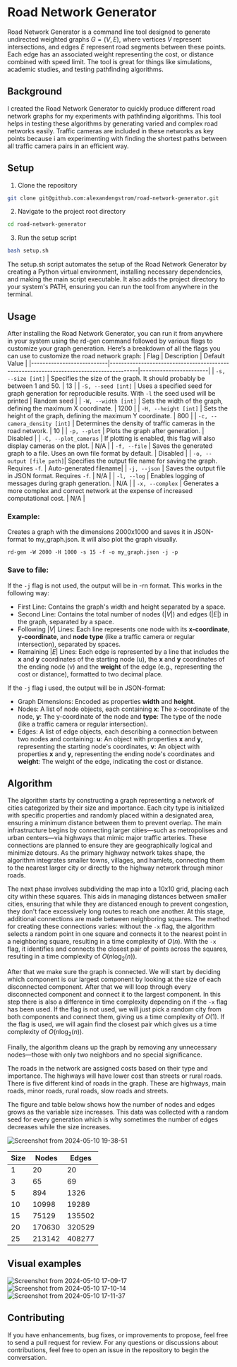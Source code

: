# Road Network Generator
Road Network Generator is a command line tool designed to generate undirected weighted graphs $G = (V, E)$, where vertices $V$ represent intersections, and edges $E$ represent road segments between these points. Each edge has an associated weight representing the cost, or distance combined with speed limit. The tool is great for things like simulations, academic studies, and testing pathfinding algorithms.

## Background
I created the Road Network Generator to quickly produce different road network graphs for my experiments with pathfinding algorithms. This tool helps in testing these algorithms by generating varied and complex road networks easily. Traffic cameras are included in these networks as key points because i am experimenting with finding the shortest paths between all traffic camera pairs in an efficient way.
## Setup
1. Clone the repository
```bash
git clone git@github.com:alexandengstrom/road-network-generator.git
```
2. Navigate to the project root directory
```bash
cd road-network-generator
```
3. Run the setup script
```bash
bash setup.sh
```
The setup.sh script automates the setup of the Road Network Generator by creating a Python virtual environment, installing necessary dependencies, and making the main script executable. It also adds the project directory to your system's PATH, ensuring you can run the tool from anywhere in the terminal. 
## Usage
After installing the Road Network Generator, you can run it from anywhere in your system using the rd-gen command followed by various flags to customize your graph generation. Here’s a breakdown of all the flags you can use to customize the road network graph:
| Flag                      | Description                                                                            | Default Value          |
|---------------------------|----------------------------------------------------------------------------------------|------------------------|
| `-s, --size [int]`        | Specifies the size of the graph. It should probably be between 1 and 50.                | 13                     |
| `-S, --seed [int]`        | Uses a specified seed for graph generation for reproducible results. With `-l` the seed used will be printed                     | Random seed            |
| `-W, --width [int]`       | Sets the width of the graph, defining the maximum X coordinate.                         | 1200                   |
| `-H, --height [int]`      | Sets the height of the graph, defining the maximum Y coordinate.                        | 800                    |
| `-c, --camera_density [int]` | Determines the density of traffic cameras in the road network.                         | 10                     |
| `-p, --plot`              | Plots the graph after generation.                                                       | Disabled               |
| `-C, --plot_cameras`      | If plotting is enabled, this flag will also display cameras on the plot.                | N/A                    |
| `-f, --file`              | Saves the generated graph to a file. Uses an own file format by default.                | Disabled        |
| `-o, --output [file path]`| Specifies the output file name for saving the graph. Requires `-f`.                    | Auto-generated filename|
| `-j, --json`              | Saves the output file in JSON format. Requires `-f`.                                    | N/A                    |
| `-l, --log`               | Enables logging of messages during graph generation.                                    | N/A                    |
| `-x, --complex`           | Generates a more complex and correct network at the expense of increased computational cost. | N/A              |
### Example:
Creates a graph with the dimensions 2000x1000 and saves it in JSON-format to my_graph.json. It will also plot the graph visually.
```
rd-gen -W 2000 -H 1000 -s 15 -f -o my_graph.json -j -p
```

### Save to file:
If the `-j` flag is not used, the output will be in -rn format. This works in the following way:
- First Line: Contains the graph's width and height separated by a space.
- Second Line: Contains the total number of nodes ($|V|$) and edges ($|E|$) in the graph, separated by a space.
- Following $|V|$ Lines: Each line represents one node with its **x-coordinate**, **y-coordinate**, and **node type** (like a traffic camera or regular intersection), separated by spaces.
- Remaining $|E|$ Lines: Each edge is represented by a line that includes the **x** and **y** coordinates of the starting node (u), the **x** and **y** coordinates of the ending node (v) and the **weight** of the edge (e.g., representing the cost or distance), formatted to two decimal place.

If the `-j` flag i used, the output will be in JSON-format:
- Graph Dimensions: Encoded as properties **width** and **height**.
- Nodes: A list of node objects, each containing **x**: The x-coordinate of the node, **y**: The y-coordinate of the node and **type**: The type of the node (like a traffic camera or regular intersection).
- Edges: A list of edge objects, each describing a connection between two nodes and containing: **u**: An object with properties **x** and **y**, representing the starting node's coordinates, **v**: An object with properties **x** and **y**, representing the ending node's coordinates and **weight**: The weight of the edge, indicating the cost or distance.

## Algorithm
The algorithm starts by constructing a graph representing a network of cities categorized by their size and importance. Each city type is initialized with specific properties and randomly placed within a designated area, ensuring a minimum distance between them to prevent overlap. The main infrastructure begins by connecting larger cities—such as metropolises and urban centers—via highways that mimic major traffic arteries. These connections are planned to ensure they are geographically logical and minimize detours. As the primary highway network takes shape, the algorithm integrates smaller towns, villages, and hamlets, connecting them to the nearest larger city or directly to the highway network through minor roads.

The next phase involves subdividing the map into a 10x10 grid, placing each city within these squares. This aids in managing distances between smaller cities, ensuring that while they are distanced enough to prevent congestion, they don't face excessively long routes to reach one another. At this stage, additional connections are made between neighboring squares. The method for creating these connections varies: without the `-x` flag, the algorithm selects a random point in one square and connects it to the nearest point in a neighboring square, resulting in a time complexity of $O(n)$. With the `-x` flag, it identifies and connects the closest pair of points across the squares, resulting in a time complexity of $O(n\log_2(n))$.

After that we make sure the graph is connected. We will start by deciding which component is our largest component by looking at the size of each disconnected component. After that we will loop through every disconnected component and connect it to the largest component. In this step there is also a difference in time complexity depending on if the `-x` flag has been used. If the flag is not used, we will just pick a random city from both components and connect them, giving us a time complexity of $O(1)$. If the flag is used, we will again find the closest pair which gives us a time complexity of $O(n\log_2(n))$.

Finally, the algorithm cleans up the graph by removing any unnecessary nodes—those with only two neighbors and no special significance.

The roads in the network are assigned costs based on their type and importance. The highways will have lower cost than streets or rural roads. There is five different kind of roads in the graph. These are highways, main roads, minor roads, rural roads, slow roads and streets.

The figure and table below shows how the number of nodes and edges grows as the variable size increases. This data was collected with a random seed for every generation which is why sometimes the number of edges decreases while the size increases.

![Screenshot from 2024-05-10 19-38-51](https://github.com/alexandengstrom/road-network-generator/assets/123507241/970a6c17-8aea-457e-8c43-cb7df06f4ef1)


| Size | Nodes  | Edges  |
|------|--------|--------|
| 1    | 20     | 20     |
| 3    | 65     | 69     |
| 5    | 894    | 1326   |
| 10   | 10998  | 19289  |
| 15   | 75129  | 135502 |
| 20   | 170630 | 320529 |
| 25   | 213142 | 408277 |

## Visual examples
![Screenshot from 2024-05-10 17-09-17](https://github.com/alexandengstrom/road-network-generator/assets/123507241/d8fbbce8-b12f-42a1-956a-80963ac56047)
![Screenshot from 2024-05-10 17-10-14](https://github.com/alexandengstrom/road-network-generator/assets/123507241/24d1688f-1824-42fa-997f-993905c66b67)
![Screenshot from 2024-05-10 17-11-37](https://github.com/alexandengstrom/road-network-generator/assets/123507241/02e89d19-1875-4f5d-bb81-3a3f5bfd95c9)


## Contributing
If you have enhancements, bug fixes, or improvements to propose, feel free to send a pull request for review. For any questions or discussions about contributions, feel free to open an issue in the repository to begin the conversation.
